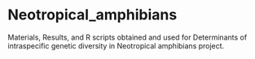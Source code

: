 # Neotropical_amphibians
Materials, Results, and R scripts obtained and used for Determinants of intraspecific genetic diversity in Neotropical amphibians project.
